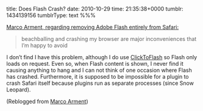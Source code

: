 title: Does Flash Crash?
date: 2010-10-29
time: 21:35:38+0000
tumblr: 1434139156
tumblrType: text
%%%

[Marco Arment, regarding removing Adobe Flash entirely from Safari:][marco]

> beachballing and crashing my browser are major inconveniences that I’m happy to avoid

I don’t find I have this problem, although I do use [ClickToFlash][1] so Flash only loads on request. Even so, when Flash content is shown, I never find it causing anything to hang and I can not think of one occasion where Flash has crashed. Furthermore, it is supposed to be impossible for a plugin to crash Safari itself because plugins run as separate processes (since Snow Leopard).

[1]: http://clicktoflash.com/
[marco]: http://www.marco.org/1423549574

(Reblogged from [Marco Arment](https://www.tumblr.com/blog/view/marco/1423549574))
